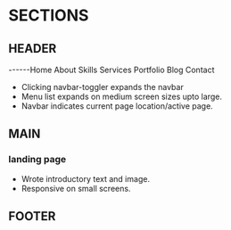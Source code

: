 # SECTIONS

## HEADER

------Home About Skills Services Portfolio Blog Contact

- Clicking navbar-toggler expands the navbar
- Menu list expands on medium screen sizes upto large.
- Navbar indicates current page location/active page.

## MAIN

### landing page

- Wrote introductory text and image.
- Responsive on small screens.

## FOOTER
